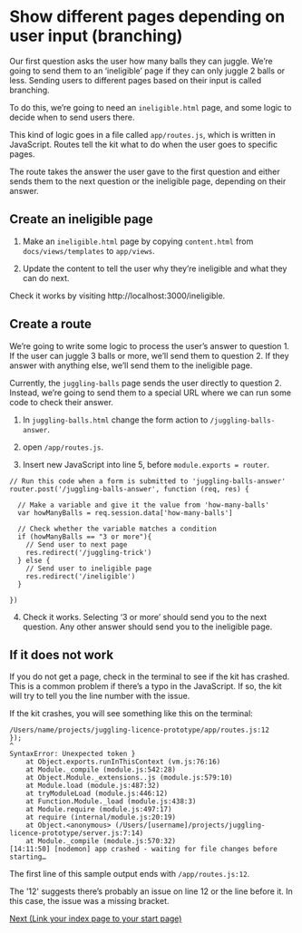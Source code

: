 # Show different pages depending on user input (branching)

Our first question asks the user how many balls they can juggle. We’re going to send them to an ‘ineligible’ page if they can only juggle 2 balls or less. Sending users to different pages based on their input is called branching.

To do this, we’re going to need an `ineligible.html` page, and some logic to decide when to send users there.

This kind of logic goes in a file called `app/routes.js`, which is written in JavaScript. Routes tell the kit what to do when the user goes to specific pages.

The route takes the answer the user gave to the first question and either sends them to the next question or the ineligible page, depending on their answer.

## Create an ineligible page

1. Make an `ineligible.html` page by copying `content.html` from `docs/views/templates` to `app/views`.

2. Update the content to tell the user why they’re ineligible and what they can do next.

Check it works by visiting http://localhost:3000/ineligible.

## Create a route

We’re going to write some logic to process the user’s answer to question 1. If the user can juggle 3 balls or more, we’ll send them to question 2. If they answer with anything else, we’ll send them to the ineligible page.

Currently, the `juggling-balls` page sends the user directly to question 2. Instead, we’re going to send them to a special URL where we can run some code to check their answer.

1. In `juggling-balls.html` change the form action to `/juggling-balls-answer`.

2. open `/app/routes.js`.

3. Insert new JavaScript into line 5, before `module.exports = router`.

```
// Run this code when a form is submitted to 'juggling-balls-answer'
router.post('/juggling-balls-answer', function (req, res) {

  // Make a variable and give it the value from 'how-many-balls'
  var howManyBalls = req.session.data['how-many-balls']

  // Check whether the variable matches a condition
  if (howManyBalls == "3 or more"){
    // Send user to next page
    res.redirect('/juggling-trick')
  } else {
    // Send user to ineligible page
    res.redirect('/ineligible')
  }

})
```

4. Check it works. Selecting ‘3 or more’ should send you to the next question. Any other answer should send you to the ineligible page.

## If it does not work

If you do not get a page, check in the terminal to see if the kit has crashed. This is a common problem if there’s a typo in the JavaScript. If so, the kit will try to tell you the line number with the issue.

If the kit crashes, you will see something like this on the terminal:
```
/Users/name/projects/juggling-licence-prototype/app/routes.js:12
});
^
SyntaxError: Unexpected token }
    at Object.exports.runInThisContext (vm.js:76:16)
    at Module._compile (module.js:542:28)
    at Object.Module._extensions..js (module.js:579:10)
    at Module.load (module.js:487:32)
    at tryModuleLoad (module.js:446:12)
    at Function.Module._load (module.js:438:3)
    at Module.require (module.js:497:17)
    at require (internal/module.js:20:19)
    at Object.<anonymous> (/Users/[username]/projects/juggling-licence-prototype/server.js:7:14)
    at Module._compile (module.js:570:32)
[14:11:50] [nodemon] app crashed - waiting for file changes before starting…
```

The first line of this sample output ends with `/app/routes.js:12`.

The '12' suggests there’s probably an issue on line 12 or the line before it. In this case, the issue was a missing bracket.

[Next (Link your index page to your start page)](link-index-page-start-page)

